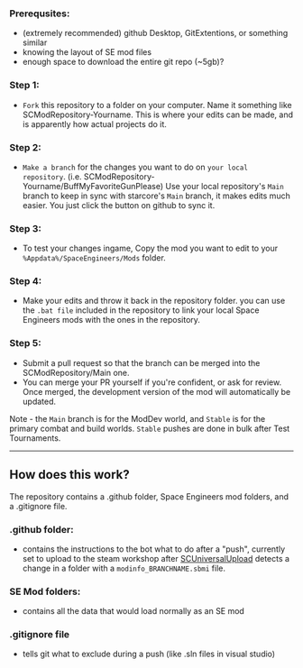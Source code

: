 ### Prerequsites:
- (extremely recommended) github Desktop, GitExtentions, or something similar
- knowing the layout of SE mod files
- enough space to download the entire git repo (~5gb)?

### Step 1:
- ``Fork`` this repository to a folder on your computer. Name it something like SCModRepository-Yourname. This is where your edits can be made, and is apparently how actual projects do it.

### Step 2:
- ``Make a branch`` for the changes you want to do on ``your local repository``. (i.e. SCModRepository-Yourname/BuffMyFavoriteGunPlease) Use your local repository's ``Main`` branch to keep in sync with starcore's ``Main`` branch, it makes edits much easier. You just click the button on github to sync it.

### Step 3:
- To test your changes ingame, Copy the mod you want to edit to your ``%Appdata%/SpaceEngineers/Mods`` folder.
 
### Step 4:
- Make your edits and throw it back in the repository folder. you can use the ``.bat file`` included in the repository to link your local Space Engineers mods with the ones in the repository.

### Step 5:
- Submit a pull request so that the branch can be merged into the SCModRepository/Main one.
- You can merge your PR yourself if you're confident, or ask for review. Once merged, the development version of the mod will automatically be updated.

Note - the `Main` branch is for the ModDev world, and `Stable` is for the primary combat and build worlds. `Stable` pushes are done in bulk after Test Tournaments.


***


## How does this work?
The repository contains a .github folder, Space Engineers mod folders, and a .gitignore file.
### .github folder:
- contains the instructions to the bot what to do after a "push", currently set to upload to the steam workshop after [SCUniversalUpload](https://github.com/StarCoreSE/SCModRepository/blob/main/.github/workflows/Aristeas%20NewUniversalUpload.yml) detects a change in a folder with a `modinfo_BRANCHNAME.sbmi` file.
### SE Mod folders:
- contains all the data that would load normally as an SE mod
### .gitignore file
- tells git what to exclude during a push (like .sln files in visual studio)

